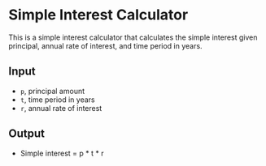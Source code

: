 # Simple Interest Calculator

This is a simple interest calculator that calculates the simple interest given principal, annual rate of interest, and time period in years.

## Input
- `p`, principal amount
- `t`, time period in years
- `r`, annual rate of interest

## Output
- Simple interest = p * t * r
